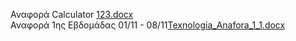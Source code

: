 Αναφορά Calculator [123.docx](https://github.com/XGkara/Tex_Logismikou/files/13284406/123.docx)
<br> Αναφορά 1ης Εβδομάδας 01/11 - 08/11[Texnologia_Anafora_1_1.docx](https://github.com/XGkara/Tex_Logismikou/files/13289621/Texnologia_Anafora_1_1.docx)
